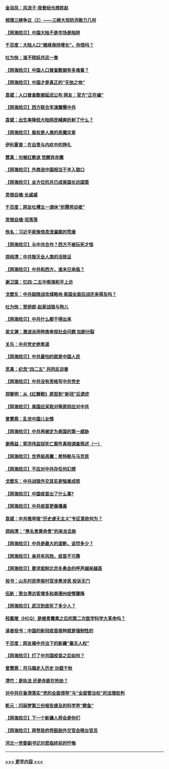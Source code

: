 #### [金浴凤：风流子‧我曾经也想姓赵](../pages/nsc993/n12920911.md?t=05040652) 
#### [梳理三峡争议（2）——三峡大坝防洪能力几何](../pages/nsc993/n12920173.md?t=05040652) 
#### [【网海拾贝】中国大陆不是市场是陷阱](../pages/nsc993/n12920143.md?t=05040652) 
#### [千百度：大陆人口“继续保持增长”，你信吗？](../pages/nsc993/n12918946.md?t=05040652) 
#### [吐为快：谁不晓妖共这一套](../pages/nsc993/n12918941.md?t=05040652) 
#### [【网海拾贝】中国人口普查数据有多难看？](../pages/nsc993/n12917822.md?t=05040652) 
#### [【网海拾贝】中国才是真正的“无依之地”](../pages/nsc993/n12915845.md?t=05040652) 
#### [袁斌：人口普查数据延迟公布 网友：官方“正在编”](../pages/nsc993/n12915748.md?t=05040652) 
#### [【网海拾贝】西方联合军演震慑中共](../pages/nsc993/n12913466.md?t=05040652) 
#### [袁斌：出生率降低大陆网民喊爽折射了什么？](../pages/nsc993/n12913365.md?t=05040652) 
#### [【网海拾贝】极权是人类的恶魔灾星](../pages/nsc993/n12910697.md?t=05040652) 
#### [伊利夏提：在自责与内疚中的挣扎](../pages/nsc993/n12910493.md?t=05040652) 
#### [慧真：勿被红歌迷 觉醒弃赤魔](../pages/nsc993/n12910485.md?t=05040652) 
#### [【网海拾贝】外商进中国相当于羊入狼口](../pages/nsc993/n12908274.md?t=05040652) 
#### [【网海拾贝】全方位抗共已成美国长远国策](../pages/nsc993/n12906878.md?t=05040652) 
#### [灵根自植‧长戚戚](../pages/nsc993/n12905585.md?t=05040652) 
#### [千百度：网友吐槽五一调休“折腾劳动者”](../pages/nsc993/n12905934.md?t=05040652) 
#### [灵根自植‧坦荡荡](../pages/nsc993/n12905562.md?t=05040652) 
#### [佚名：习近平家族信息泄漏案的荒唐](../pages/nsc993/n12904705.md?t=05040652) 
#### [【网海拾贝】与中共合作？西方不被玩死才怪](../pages/nsc993/n12903873.md?t=05040652) 
#### [郑纯清：中共毁灭全人类的活铁证](../pages/nsc993/n12903785.md?t=05040652) 
#### [【网海拾贝】中共和西方，谁末日来临？](../pages/nsc993/n12903482.md?t=05040652) 
#### [谢卫国：忆四‧二五中南海和平上访](../pages/nsc993/n12902192.md?t=05040652) 
#### [戈壁东：中共超限战攻城略地 美国全面应战还来得及吗？](../pages/nsc993/n12902297.md?t=05040652) 
#### [吐为快：贺骄郎‧赵家战狼与狗儿](../pages/nsc993/n12902280.md?t=05040652) 
#### [【网海拾贝】中共什么都干得出来](../pages/nsc993/n12897500.md?t=05040652) 
#### [吴文渊：激进派用种族审视社会问题 加剧分裂](../pages/nsc993/n12893881.md?t=05040652) 
#### [关乐：中共党史绝笔谣](../pages/nsc993/n12897270.md?t=05040652) 
#### [【网海拾贝】中共最怕的就是中国人民](../pages/nsc993/n12894705.md?t=05040652) 
#### [觅真：纪念“四二五” 共同反迫害](../pages/nsc993/n12894553.md?t=05040652) 
#### [【网海拾贝】中共没有资格写中共党史](../pages/nsc993/n12892231.md?t=05040652) 
#### [郑黎明：从《红舞鞋》原型到“新冠”后遗症](../pages/nsc993/n12890469.md?t=05040652) 
#### [【网海拾贝】美国应采取对等原则应对中共](../pages/nsc993/n12889176.md?t=05040652) 
#### [曾慧燕：乱世中国儿女情](../pages/nsc993/n12887931.md?t=05040652) 
#### [【网海拾贝】中共再被定为美国的第一威胁](../pages/nsc993/n12887580.md?t=05040652) 
#### [谢燕益：郭洪伟监狱死亡案件真相调查简述（一）](../pages/nsc993/n12885648.md?t=05040652) 
#### [【网海拾贝】世界级恶魔：希特勒与马克思](../pages/nsc993/n12884062.md?t=05040652) 
#### [【网海拾贝】不应对中共存任何幻想](../pages/nsc993/n12881460.md?t=05040652) 
#### [戈壁东：中共战狼外交其实是恼羞成怒](../pages/nsc993/n12880392.md?t=05040652) 
#### [【网海拾贝】中国疫苗出了什么事?](../pages/nsc993/n12879124.md?t=05040652) 
#### [【网海拾贝】中共疫苗更像播毒](../pages/nsc993/n12876631.md?t=05040652) 
#### [袁斌：中共推举报“历史虚无主义”专区意欲何为？](../pages/nsc993/n12876530.md?t=05040652) 
#### [郑纯清：“黑名贵黄命贵”的来龙去脉](../pages/nsc993/n12875589.md?t=05040652) 
#### [【网海拾贝】中共是最大的垄断，该罚多少？](../pages/nsc993/n12874006.md?t=05040652) 
#### [【网海拾贝】亲共有风险，疫苗不可靠](../pages/nsc993/n12872224.md?t=05040652) 
#### [【网海拾贝】要求抵制北京冬奥会的呼声越来越高](../pages/nsc993/n12868962.md?t=05040652) 
#### [投书：山东村民举报村官涉黑涉恶 投诉无门](../pages/nsc993/n12869726.md?t=05040652) 
#### [伍新：贺台湾访客增多和美德州疫情骤降](../pages/nsc993/n12865651.md?t=05040652) 
#### [【网海拾贝】武汉到底死了多少人？](../pages/nsc993/n12863707.md?t=05040652) 
#### [羟氯喹（HCQ）是继青霉素之后的第二次医学科学大革命吗？](../pages/nsc993/n12638564.md?t=05040652) 
#### [读者投书：中国的新冠疫苗接种就是强制性的](../pages/nsc993/n12859932.md?t=05040652) 
#### [千百度：网友揭中共治下的新疆“毫无人权”](../pages/nsc993/n12858385.md?t=05040652) 
#### [【网海拾贝】打了中共国疫苗之后如何？](../pages/nsc993/n12857866.md?t=05040652) 
#### [曾慧燕：司马璐走入历史 功载千秋](../pages/nsc993/n12856996.md?t=05040652) 
#### [清竹：是执法 还是赤匪在抢劫？](../pages/nsc993/n12856952.md?t=05040652) 
#### [对中共在香港落实“党的全面领导”与“全面管治权”的法理批判](../pages/nsc993/n12856929.md?t=05040652) 
#### [乾元：闫丽梦第三份报告提及的科学界“鳄鱼”](../pages/nsc993/n12855985.md?t=05040652) 
#### [【网海拾贝】下一个新疆人将会是你们](../pages/nsc993/n12855864.md?t=05040652) 
#### [【网海拾贝】拜登政府将鼓励外交官会晤台官员](../pages/nsc993/n12853615.md?t=05040652) 
#### [河北一党委副书记刘君临终前的忏悔](../pages/nsc993/n12849420.md?t=05040652) 

----
#### [ >>> 更早内容 <<< ](../indexes/nsc993-earlier.md)

